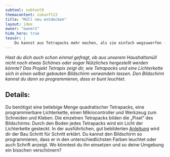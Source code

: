 ```yaml
---
subtool: subtool9
themacontent: zukunft13
title: "Müll neu entdecken"
layout: idee
owner: "owner1"
hide_hero: true
teaser: |
    Du kannst aus Tetrapacks mehr machen, als sie einfach wegzuwerfen - hier erfährst du was das ist.
---
```


*Hast du dich auch schon einmal gefragt, ob aus unserem Haushaltsmüll nicht noch etwas Schönes oder sogar Nützliches hergestellt werden könnte? Das Projekt Tetrapix zeigt dir, wie Tetrapacks und eine Lichterkette sich in einen selbst gebauten Bildschirm verwandeln lassen. Den Bildschirm kannst du dann so programmieren, dass er bunt leuchtet.*

## Details:
Du benötigst eine beliebige Menge quadratischer Tetrapacks, eine programmierbare Lichterkette, einen Mikrocontroller und Werkzeug zum Schneiden und Kleben. Die einzelnen Tetrapacks bilden die „Pixel“ des Bildschirms: Durch den Boden jedes Tetrapacks wird ein Licht der Lichterkette gesteckt. In der ausführlichen, gut bebilderten [Anleitung](http://tetrapix.de/pdf/OER_tetrakit.pdf) wird dir der Bau Schritt für Schritt erklärt.
Du kannst den Bildschirm so programmieren, dass er in den unterschiedlichsten Farben leuchtet oder auch Schrift anzeigt. Wo könntest du ihn einsetzen und so deine Umgebung ein bisschen verschönern?
